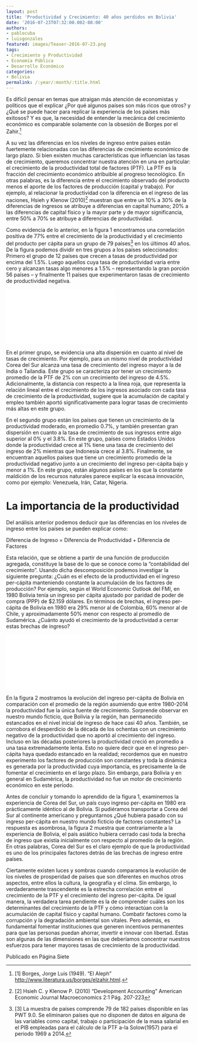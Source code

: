 ```yaml
---
layout: post
title: 'Productividad y Crecimiento: 40 años perdidos en Bolivia'
date: '2016-07-23T07:32:00.002-08:00'
authors:
- pablocuba
- luisgonzales
featured: images/Teaser-2016-07-23.png
tags:
- Crecimiento y Productividad
- Economía Pública
- Desarrollo Económico
categories:
- Bolivia
permalink: /:year/:month/:title.html
---
```


Es difícil pensar en temas que atraigan más atención de economistas y políticos que el explicar ¿Por qué algunos países son más ricos que otros? y ¿Qué se puede hacer para replicar la experiencia de los países más exitosos? Y es que, la necesidad de entender la mecánica del crecimiento económico es comparable solamente con la obsesión de Borges por el Zahir.[^1]

A su vez las diferencias en los niveles de ingreso entre países están fuertemente relacionadas con las diferencias de crecimiento económico de largo plazo. Si bien existen muchas características que influencian las tasas de crecimiento, queremos concentrar nuestra atención en una en particular: el crecimiento de la productividad total de factores (PTF). La PTF es la fracción del crecimiento económico atribuible al progreso tecnológico. En otras palabras, es la diferencia entre el crecimiento observado del producto menos el aporte de los factores de producción (capital  y  trabajo). Por ejemplo, al relacionar la productividad con la diferencia en el ingreso de las naciones, Hsieh y Klenow (2010)[^2] muestran que entre un 10% a 30% de la diferencias de ingresos se atribuye a diferencias en capital humano; 20% a las diferencias de capital físico y la mayor parte y de mayor significancia, entre 50% a 70% se atribuye a diferencias de productividad.  

Como evidencia de lo anterior, en la figura 1 encontramos una correlación positiva de 77% entre el crecimiento de la productividad y el crecimiento del producto per cápita  para un grupo de 79 países[^3] en los últimos 40 años. De la figura podemos dividir en tres grupos a los países seleccionados: Primero el grupo de 12 países que crecen a tasas de productividad por encima del 1.5%. Luego aquellos cuya tasa de productividad varía entre cero y alcanzan tasas algo menores a 1.5% – representando la gran porción 56 países – y finalmente 11 países que experimentaron tasas de crecimiento de productividad negativa.  

<div class="frame-container">
<iframe frameborder="0" scrolling="no" src="//plot.ly/~faro/90.embed"></iframe>
</div>

En el primer grupo, se evidencia una alta dispersión en cuanto al nivel de tasas de crecimiento. Por ejemplo, para un mismo nivel de productividad Corea del Sur alcanza una tasa de crecimiento del ingreso mayor a la de India o Tailandia. Este grupo se caracteriza por tener un crecimiento promedio de la PTF de 2% con un crecimiento del ingreso de 4.5%. Adicionalmente, la distancia con respecto  a la línea roja, que representa la relación lineal entre el crecimiento de los ingresos asociado con cada tasa de crecimiento de la productividad, sugiere que la acumulación de capital y empleo también aportó significativamente para lograr tasas de crecimiento más altas en este grupo.

En el segundo grupo están los países que tienen un crecimiento de la productividad moderado, en promedio 0.7%,  y también presentan gran dispersión en cuanto a la tasa de crecimiento de sus ingresos entre algo superior al 0% y el 3.8%. En este grupo, países como Estados Unidos donde la productividad crece al 1% tiene una tasa de crecimiento del  ingreso  de 2% mientras que Indonesia crece al 3.8%. Finalmente, se encuentran aquellos países que tiene un crecimiento promedio de la productividad negativo  junto a un crecimiento del ingreso per-cápita bajo y menor a 1%. En este grupo, están algunos países en los que la constante maldición de los recursos naturales parece explicar la escasa innovación, como por ejemplo: Venezuela, Irán, Catar, Nigeria.

# La importancia de la productividad

Del análisis anterior podemos deducir que las diferencias en los niveles de ingreso entre los países se pueden explicar como:

Diferencia de Ingreso = Diferencia de Productividad + Diferencia de Factores

Esta relación, que se obtiene a partir de una función de producción agregada, constituye la base de lo que se conoce como la “contabilidad del crecimiento”.  Usando dicha descomposición podemos investigar la siguiente pregunta: ¿Cuán es el efecto de la productividad en el ingreso per-cápita manteniendo constante la acumulación de los factores de producción?  Por ejemplo, según el World Economic Outlook del FMI, en 1980 Bolivia tenía un ingreso per cápita ajustado por paridad de poder de compra (PPP) de $2.159 dólares. En términos de brechas, el ingreso per-cápita de Bolivia en 1980 era 29% menor al de Colombia, 60% menor al de Chile, y aproximadamente 50% menor con respecto al promedio de Sudamérica. ¿Cuánto ayudó el crecimiento de la productividad a cerrar estas brechas de ingreso?  

<div class="frame-container">
<iframe frameborder="0" scrolling="no" src="//plot.ly/~faro/86.embed"></iframe>
</div>

En la figura 2 mostramos la evolución del ingreso per-cápita de Bolivia en comparación con el promedio de la región asumiendo que entre 1980-2014 la productividad fue la única fuente de crecimiento. Sorprende observar en nuestro mundo ficticio, que Bolivia y la región, han permanecido estancados en el nivel inicial de ingreso de hace casi 40 años. También, se corrobora el desperdicio de la década de los ochentas con un crecimiento negativo de la productividad que no aportó al crecimiento del ingreso. Incluso en las décadas posteriores la productividad creció en promedio a una tasa extremadamente lenta. Esto no quiere decir que en el ingreso per-cápita haya quedado estancado en la realidad; recordemos que en nuestro experimento los factores de producción son constantes y toda la dinámica es generada por la productividad cuya importancia, es precisamente la de fomentar el crecimiento en el largo plazo. Sin embargo, para Bolivia y en general en Sudamérica, la productividad no fue un motor de crecimiento económico en este período.

Antes de concluir y tomando lo aprendido de la figura 1, examinemos la experiencia de Corea del Sur, un país cuyo ingreso per-cápita en 1980 era prácticamente idéntico al de Bolivia. Si pudiéramos transportar a Corea del Sur al continente americano y preguntarnos ¿Qué hubiera pasado con su ingreso per-cápita en nuestro mundo ficticio de factores constantes?  La respuesta es asombrosa, la figura 2 muestra que contrariamente a la experiencia de Bolivia, el país asiático hubiera cerrado casi toda la brecha de ingreso que existía inicialmente con respecto  al promedio de la región. En otras palabras, Corea del Sur es el claro ejemplo de que la productividad es uno de los principales factores detrás de las brechas de ingreso entre países.

Ciertamente existen luces y sombras cuando comparamos la evolución de los niveles de prosperidad de países que son diferentes en muchos otros aspectos, entre ellos la cultura, la geografía y el clima. Sin embargo, lo verdaderamente trascendente es la estrecha correlación entre el crecimiento de la PTF y el crecimiento del ingreso per-cápita.  De igual manera, la verdadera tarea pendiente es la de comprender cuáles son los determinantes del crecimiento de la PTF y cómo interactúan con la acumulación de capital físico y capital humano. Combatir factores como la corrupción y la degradación ambiental son vitales. Pero además, es fundamental fomentar instituciones que generen incentivos permanentes para que las personas puedan ahorrar, invertir e innovar con libertad. Estas son algunas de las dimensiones en las que deberíamos concentrar nuestros esfuerzos para tener mayores tasas de crecimiento de la productividad.


Publicado en Página Siete
[^1]: [1] Borges, Jorge Luis (1949). “El Aleph” http://www.literatura.us/borges/elzahir.html.
[^2]: [2] Hsieh C. y Klenow P. (2010) “Development Accounting” American Economic Journal Macroeconomics 2:1 Pág.  207-223
[^3]: [3] La muestra de países comprende 79 de 182 países disponible en las PWT 9.0. Se eliminaron países que no disponen de datos en alguna de las variables como capital, trabajo o participación de la masa salarial en el PIB empleadas para el cálculo de la PTF a-la Solow(1957) para el periodo 1969 a 2014.    
